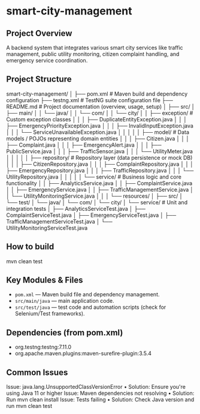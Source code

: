 ﻿# smart-city-management

## Project Overview

A backend system that integrates various smart city services like traffic
management, public utility monitoring, citizen complaint handling, and emergency
service coordination.

## Project Structure

smart-city-management/
│
├── pom.xml                        # Maven build and dependency configuration
├── testng.xml                     # TestNG suite configuration file
├── README.md                      # Project documentation (overview, usage, setup)
│
├── src/
│   ├── main/
│   │   └── java/
│   │       └── com/
│   │           └── city/
│   │               ├── exception/          # Custom exception classes
│   │               │   ├── DuplicateEntityException.java
│   │               │   ├── EmergencyPriorityException.java
│   │               │   ├── InvalidInputException.java
│   │               │   └── ServiceUnavailableException.java
│   │               │
│   │               ├── model/              # Data models / POJOs representing domain entities
│   │               │   ├── Citizen.java
│   │               │   ├── Complaint.java
│   │               │   ├── EmergencyAlert.java
│   │               │   ├── PublicService.java
│   │               │   ├── TrafficSensor.java
│   │               │   └── UtilityMeter.java
│   │               │
│   │               ├── repository/         # Repository layer (data persistence or mock DB)
│   │               │   ├── CitizenRepository.java
│   │               │   ├── ComplaintRepository.java
│   │               │   ├── EmergencyRepository.java
│   │               │   ├── TrafficRepository.java
│   │               │   └── UtilityRepository.java
│   │               │
│   │               └── service/            # Business logic and core functionality
│   │                   ├── AnalyticsService.java
│   │                   ├── ComplaintService.java
│   │                   ├── EmergencyService.java
│   │                   ├── TrafficManagementService.java
│   │                   └── UtilityMonitoringService.java
│   │
│   └── resources/
│
├── src/
│   └── test/
│       └── java/
│           └── com/
│               └── city/
│                   └── service/            # Unit and integration tests
│                       ├── AnalyticsServiceTest.java
│                       ├── ComplaintServiceTest.java
│                       ├── EmergencyServiceTest.java
│                       ├── TrafficManagementServiceTest.java
│                       └── UtilityMonitoringServiceTest.java
## How to build

mvn clean test

## Key Modules & Files

- `pom.xml` — Maven build file and dependency management.
- `src/main/java` — main application code.
- `src/test/java` — test code and automation scripts (check for Selenium/Test frameworks).

## Dependencies (from pom.xml)

- org.testng:testng:7.11.0 
- org.apache.maven.plugins:maven-surefire-plugin:3.5.4 

## Common Issues
Issue: java.lang.UnsupportedClassVersionError
• Solution: Ensure you're using Java 11 or higher
Issue: Maven dependencies not resolving
• Solution: Run mvn clean install
Issue: Tests failing
• Solution: Check Java version and run mvn clean test




